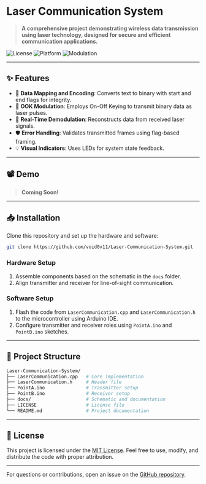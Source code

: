 # **Laser Communication System**

> **A comprehensive project demonstrating wireless data transmission using laser technology, designed for secure and efficient communication applications.**

![License](https://img.shields.io/badge/License-MIT-blue) 
![Platform](https://img.shields.io/badge/Platform-Arduino-green) 
![Modulation](https://img.shields.io/badge/Modulation-NRZ-lightgrey)

---

## **✨ Features**
- 🚀 **Data Mapping and Encoding**: Converts text to binary with start and end flags for integrity.
- 🔦 **OOK Modulation**: Employs On-Off Keying to transmit binary data as laser pulses.
- 📡 **Real-Time Demodulation**: Reconstructs data from received laser signals.
- 🛡 **Error Handling**: Validates transmitted frames using flag-based framing.
- 💡 **Visual Indicators**: Uses LEDs for system state feedback.

---

## **📽 Demo**
> **Coming Soon!**

---

## **📥 Installation**

Clone this repository and set up the hardware and software:

```bash
git clone https://github.com/void0x11/Laser-Communication-System.git
```

### **Hardware Setup**
1. Assemble components based on the schematic in the `docs` folder.
2. Align transmitter and receiver for line-of-sight communication.

### **Software Setup**
1. Flash the code from `LaserCommunication.cpp` and `LaserCommunication.h` to the microcontroller using Arduino IDE.
2. Configure transmitter and receiver roles using `PointA.ino` and `PointB.ino` sketches.

---

## **📂 Project Structure**
```bash
Laser-Communication-System/
├── LaserCommunication.cpp   # Core implementation
├── LaserCommunication.h     # Header file
├── PointA.ino               # Transmitter setup
├── PointB.ino               # Receiver setup
├── docs/                    # Schematic and documentation
├── LICENSE                  # License file
└── README.md                # Project documentation
```

---

## **📜 License**

This project is licensed under the [MIT License](LICENSE). Feel free to use, modify, and distribute the code with proper attribution.

---

For questions or contributions, open an issue on the [GitHub repository](https://github.com/void0x11/Laser-Communication-System/issues).
